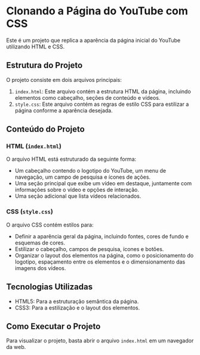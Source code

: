 # Clonando a Página do YouTube com CSS

Este é um projeto que replica a aparência da página inicial do YouTube utilizando HTML e CSS.

## Estrutura do Projeto

O projeto consiste em dois arquivos principais:

1. `index.html`: Este arquivo contém a estrutura HTML da página, incluindo elementos como cabeçalho, seções de conteúdo e vídeos.
2. `style.css`: Este arquivo contém as regras de estilo CSS para estilizar a página conforme a aparência desejada.

## Conteúdo do Projeto

### HTML (`index.html`)

O arquivo HTML está estruturado da seguinte forma:

- Um cabeçalho contendo o logotipo do YouTube, um menu de navegação, um campo de pesquisa e ícones de ações.
- Uma seção principal que exibe um vídeo em destaque, juntamente com informações sobre o vídeo e opções de interação.
- Uma seção adicional que lista vídeos relacionados.

### CSS (`style.css`)

O arquivo CSS contém estilos para:

- Definir a aparência geral da página, incluindo fontes, cores de fundo e esquemas de cores.
- Estilizar o cabeçalho, campos de pesquisa, ícones e botões.
- Organizar o layout dos elementos na página, como o posicionamento do logotipo, espaçamento entre os elementos e o dimensionamento das imagens dos vídeos.

## Tecnologias Utilizadas

- HTML5: Para a estruturação semântica da página.
- CSS3: Para a estilização e o layout dos elementos.

## Como Executar o Projeto

Para visualizar o projeto, basta abrir o arquivo `index.html` em um navegador da web.
